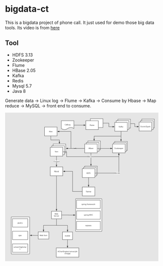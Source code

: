 # bigdata-ct

This is a bigdata project of phone call. It just used for demo those big data tools. Its video is from [here](https://www.bilibili.com/video/BV17t411W7wZ)

## Tool
- HDFS 3.13
- Zookeeper
- Flume
- HBase 2.05
- Kafka
- Redis
- Mysql 5.7
- Java 8


Generate data -> Linux log -> Flume -> Kafka -> Consume by Hbase -> Map reduce -> MySQL -> front end to consume.

 
![image](https://github.com/littlefattiger/bigdata-ct/blob/master/images/%E7%94%B5%E4%BF%A1%E9%A1%B9%E7%9B%AE%E6%8A%80%E6%9C%AF%E6%A1%86%E6%9E%B6.png)
